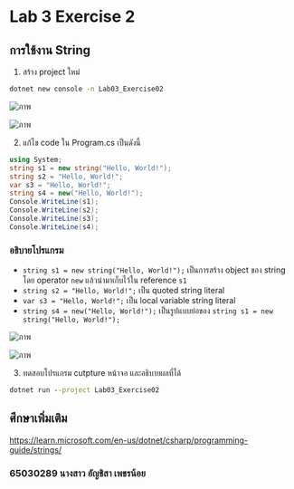 # Lab 3 Exercise 2

## การใช้งาน String  

1. สร้าง project ใหม่

```cmd
dotnet new console -n Lab03_Exercise02
```
![ภาพ](https://github.com/AnchisaPhetnoi/03376836-OOP-2566-Lab-03/assets/144197034/a297ad19-6440-491f-9e53-76c27db5c47e)

![ภาพ](https://github.com/AnchisaPhetnoi/03376836-OOP-2566-Lab-03/assets/144197034/874cb79c-0fb9-4af8-b145-d8b3f9d4198d)

2. แก้ไข code ใน Program.cs เป็นดังนี้

```cs
using System;
string s1 = new string("Hello, World!");
string s2 = "Hello, World!";
var s3 = "Hello, World!";
string s4 = new("Hello, World!");
Console.WriteLine(s1);
Console.WriteLine(s2);
Console.WriteLine(s3);
Console.WriteLine(s4);
```

### อธิบายโปรแกรม

- `string s1 = new string("Hello, World!");` เป็นการสร้าง object ของ string โดย operator `new` แล้วนำมาเก็บไว้ใน reference `s1`
- `string s2 = "Hello, World!";` เป็น quoted string literal
- `var s3 = "Hello, World!";`  เป็น local variable string literal
- `string s4 = new("Hello, World!");` เป็นรูปแบบย่อของ `string s1 = new string("Hello, World!");`




![ภาพ](https://github.com/AnchisaPhetnoi/03376836-OOP-2566-Lab-03/assets/144197034/26db43e8-5c04-4c46-a6e3-e8d21ba6c727)

![ภาพ](https://github.com/AnchisaPhetnoi/03376836-OOP-2566-Lab-03/assets/144197034/accc5bfb-cbb3-484b-a2d0-0a199b9f3e9b)





3. ทดสอบโปรแกรม cutpture หน้าจอ และอธิบายผลที่ได้

```cmd
dotnet run --project Lab03_Exercise02
```




## ศึกษาเพิ่มเติม

<https://learn.microsoft.com/en-us/dotnet/csharp/programming-guide/strings/>

### 65030289 นางสาว อัญชิสา เพชรน้อย



